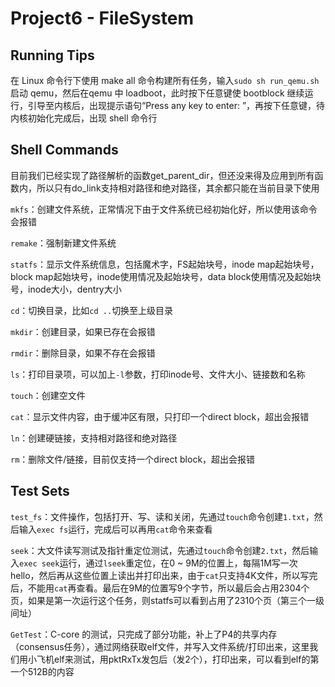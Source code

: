 # Project6 - FileSystem

## Running Tips

在 Linux 命令行下使用 make all 命令构建所有任务，输入`sudo sh run_qemu.sh`启动 qemu，然后在qemu 中 loadboot，此时按下任意键使 bootblock 继续运行，引导至内核后，出现提示语句“Press any key to enter: ”，再按下任意键，待内核初始化完成后，出现 shell 命令行

## Shell Commands

目前我们已经实现了路径解析的函数get_parent_dir，但还没来得及应用到所有函数内，所以只有do_link支持相对路径和绝对路径，其余都只能在当前目录下使用

`mkfs`：创建文件系统，正常情况下由于文件系统已经初始化好，所以使用该命令会报错

`remake`：强制新建文件系统

`statfs`：显示文件系统信息，包括魔术字，FS起始块号，inode map起始块号，block map起始块号，inode使用情况及起始块号，data block使用情况及起始块号，inode大小，dentry大小

`cd`：切换目录，比如`cd ..`切换至上级目录

`mkdir`：创建目录，如果已存在会报错

`rmdir`：删除目录，如果不存在会报错

`ls`：打印目录项，可以加上`-l`参数，打印inode号、文件大小、链接数和名称

`touch`：创建空文件

`cat`：显示文件内容，由于缓冲区有限，只打印一个direct block，超出会报错

`ln`：创建硬链接，支持相对路径和绝对路径

`rm`：删除文件/链接，目前仅支持一个direct block，超出会报错

## Test Sets

`test_fs`：文件操作，包括打开、写、读和关闭，先通过`touch`命令创建`1.txt`，然后输入`exec fs`运行，完成后可以再用`cat`命令来查看

`seek`：大文件读写测试及指针重定位测试，先通过`touch`命令创建`2.txt`，然后输入`exec seek`运行，通过`lseek`重定位，在0 ~ 9M的位置上，每隔1M写一次hello，然后再从这些位置上读出并打印出来，由于`cat`只支持4K文件，所以写完后，不能用`cat`再查看。最后在9M的位置写9个字节，所以最后会占用2304个页，如果是第一次运行这个任务，则statfs可以看到占用了2310个页（第三个一级间址）

`GetTest`：C-core 的测试，只完成了部分功能，补上了P4的共享内存（consensus任务），通过网络获取elf文件，并写入文件系统/打印出来，这里我们用小飞机elf来测试，用pktRxTx发包后（发2个），打印出来，可以看到elf的第一个512B的内容

